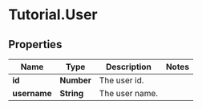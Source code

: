 # Tutorial.User

## Properties
Name | Type | Description | Notes
------------ | ------------- | ------------- | -------------
**id** | **Number** | The user id. | 
**username** | **String** | The user name. | 


